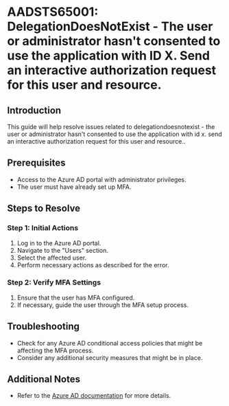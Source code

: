 
# AADSTS65001: DelegationDoesNotExist - The user or administrator hasn't consented to use the application with ID X. Send an interactive authorization request for this user and resource.

## Introduction
This guide will help resolve issues related to delegationdoesnotexist - the user or administrator hasn't consented to use the application with id x. send an interactive authorization request for this user and resource..

## Prerequisites
- Access to the Azure AD portal with administrator privileges.
- The user must have already set up MFA.

## Steps to Resolve

### Step 1: Initial Actions
1. Log in to the Azure AD portal.
2. Navigate to the "Users" section.
3. Select the affected user.
4. Perform necessary actions as described for the error.

### Step 2: Verify MFA Settings
1. Ensure that the user has MFA configured.
2. If necessary, guide the user through the MFA setup process.

## Troubleshooting
- Check for any Azure AD conditional access policies that might be affecting the MFA process.
- Consider any additional security measures that might be in place.

## Additional Notes
- Refer to the [Azure AD documentation](https://learn.microsoft.com/en-us/azure/active-directory/) for more details.
